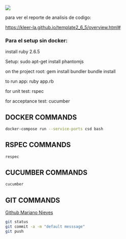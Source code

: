 ![](https://github.com/kleer-la/template2_6_5/workflows/Ruby/badge.svg)

para ver el reporte de analisis de codigo:

https://kleer-la.github.io/template2_6_5/overview.html#


### Para el setup sin docker:

install ruby 2.6.5

Setup:
	sudo apt-get install phantomjs

on the project root:
	gem install bundler
	bundle install

to run app:
	ruby app.rb

for unit test:
	rspec

for acceptance test:
	cucumber

## DOCKER COMMANDS
```bash
docker-compose run --service-ports csd bash
```

## RSPEC COMMANDS
```bash
respec
```

## CUCUMBER COMMANDS
```bash
cucumber
```

## GIT COMMANDS
[Github Mariano Nieves](https://github.com/marianonieves/kbot) 

```bash
git status
git commit -a -m "default messsage"
git push
```